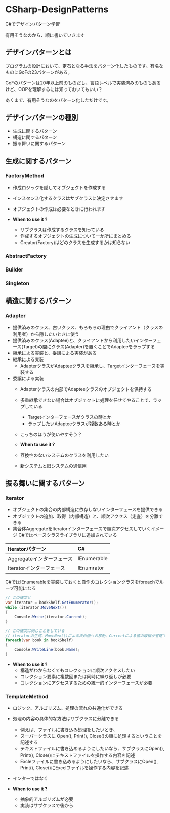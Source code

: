 # CSharp-DesignPatterns
C#でデザインパターン学習

有用そうなのから、順に書いていきます

## デザインパターンとは
プログラムの設計において、定石となる手法をパターン化したものです。有名なものにGoFの23パターンがある。

GoFのパターンは20年以上前のものだし、言語レベルで実装済みのものもあるけど、OOPを理解するには知っておいてもいい？

あくまで、有用そうなのをパターン化しただけです。

## デザインパターンの種別
- 生成に関するパターン
- 構造に関するパターン
- 振る舞いに関するパターン

## 生成に関するパターン
### FactoryMethod
- 作成ロジックを隠してオブジェクトを作成する
- インスタンス化するクラスはサブクラスに決定させます
- オブジェクトの作成は必要なときに行われます


- **When to use it ?**
  - サブクラスは作成するクラスを知っている
  - 作成するオブジェクトの生成について一か所にまとめる
  - Creator(Factory)はどのクラスを生成するかは知らない

### AbstractFactory
### Builder
### Singleton

## 構造に関するパターン
### Adapter
- 提供済みのクラス、古いクラス、もろもろの理由でクライアント（クラスの利用者）から隠したいときに使う
- 提供済みのクラス(Adaptee)と、クライアントから利用したいインターフェース(Target)の間にクラス(Adapter)を置くことでAdapteeをラップする
- 継承による実装と、委譲による実装がある
- 継承による実装
  - AdapterクラスがAdapteeクラスを継承し、Targetインターフェースを実装する
- 委譲による実装
  - Adapterクラスの内部でAdapteeクラスのオブジェクトを保持する
  - 多重継承できない場合はオブジェクトに処理を任せてやることで、ラップしている
    - Targetインターフェースがクラスの時とか
	- ラップしたいAdapteeクラスが複数ある時とか
  - こっちのほうが使いやすそう？


  - **When to use it ?**
  - 互換性のないシステムのクラスを利用したい
  - 新システムと旧システムの通信用


## 振る舞いに関するパターン
### Iterator
- オブジェクトの集合の内部構造に依存しないインターフェースを提供できる
- オブジェクトの追加、取得（内部構造）と、順次アクセス（走査）を分離できる
- 集合体AggregateをIteratorインターフェースで順次アクセスしていくイメージ
C#ではベースクラスライブラリに追加されている

|Iteratorパターン|C#|
|:--|:--|
|Aggregateインターフェース|IEnumerable|
|Iteratorインターフェース|IEnumrator|

C#ではIEnumerableを実装しておくと自作のコレクションクラスをforeachでループ可能になる

```csharp
// この構文と
var iterator = bookShelf.GetEnumerator();
while (iterator.MoveNext())
{
	Console.Write(iterator.Current);
}

// この構文は同じことをしている
// iteratorの生成、MoveNext()による次の値への移動、Currentによる値の取得が省略できる
foreach(var book in bookShelf)
{
	Console.WriteLine(book.Name);
}
```


- **When to use it ?**
  - 構造がわからなくてもコレクションに順次アクセスしたい
  - コレクション要素に複数回または同時に繰り返しが必要
  - コレクションにアクセスするための統一的インターフェースが必要

### TemplateMethod
- ロジック、アルゴリズム、処理の流れの共通化ができる
- 処理の内容の具体的な方法はサブクラスに分離できる
  - 例えば、ファイルに書き込み処理をしたいとき、
  - スーパークラスに Open(), Print(), Close()の順に処理するということを記述する
  - テキストファイルに書き込めるようにしたいなら、サブクラスにOpen(), Print(), Close()にテキストファイルを操作する内容を記述
  - Excleファイルに書き込めるようにしたいなら、サブクラスにOpen(), Print(), Close()にExcelファイルを操作する内容を記述
- インターではなく

- **When to use it ?**
  - 抽象的アルゴリズムが必要
  - 実装はサブクラスで後から